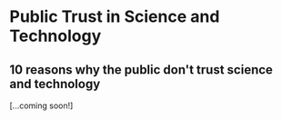 # Public Trust in Science and Technology

## 10 reasons why the public don't trust science and technology

[...coming soon!]